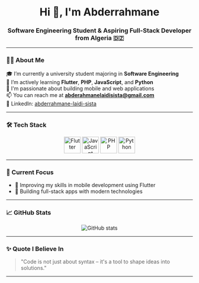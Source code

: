<h1 align="center">Hi 👋, I'm Abderrahmane</h1>
<h3 align="center">Software Engineering Student & Aspiring Full-Stack Developer from Algeria 🇩🇿</h3>

---

### 👨‍🎓 About Me

🎓 I’m currently a university student majoring in **Software Engineering**  
🌱 I’m actively learning **Flutter**, **PHP**, **JavaScript**, and **Python**  
🚀 I'm passionate about building mobile and web applications  
📫 You can reach me at **abderahmanelaidisista@gmail.com**  
💼 LinkedIn: [abderrahmane-laidi-sista](https://www.linkedin.com/in/abderrahmane-laidi-sista)

---

### 🛠️ Tech Stack

<p align="center">
  <img src="https://cdn.jsdelivr.net/gh/devicons/devicon/icons/flutter/flutter-original.svg" width="45" title="Flutter" />
  <img src="https://cdn.jsdelivr.net/gh/devicons/devicon/icons/javascript/javascript-original.svg" width="45" title="JavaScript" />
  <img src="https://cdn.jsdelivr.net/gh/devicons/devicon/icons/php/php-original.svg" width="45" title="PHP" />
  <img src="https://cdn.jsdelivr.net/gh/devicons/devicon/icons/python/python-original.svg" width="45" title="Python" />
</p>

---

### 📌 Current Focus

- 🔭 Improving my skills in mobile development using Flutter  
- 🧠 Building full-stack apps with modern technologies  

---

### 📈 GitHub Stats

<p align="center">
  <img src="https://github-readme-stats.vercel.app/api?username=abderrahmane-laidisista&show_icons=true&theme=radical" alt="GitHub stats" />
</p>

---

### ✨ Quote I Believe In

> "Code is not just about syntax – it's a tool to shape ideas into solutions."

---

